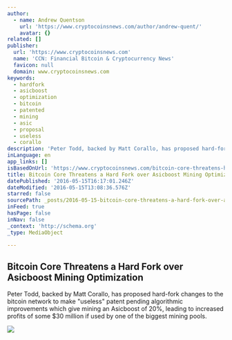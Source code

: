```yaml
---
author:
  - name: Andrew Quentson
    url: 'https://www.cryptocoinsnews.com/author/andrew-quent/'
    avatar: {}
related: []
publisher:
  url: 'https://www.cryptocoinsnews.com'
  name: 'CCN: Financial Bitcoin & Cryptocurrency News'
  favicon: null
  domain: www.cryptocoinsnews.com
keywords:
  - hardfork
  - asicboost
  - optimization
  - bitcoin
  - patented
  - mining
  - asic
  - proposal
  - useless
  - corallo
description: 'Peter Todd, backed by Matt Corallo, has proposed hard-fork changes to the bitcoin network to make "useless" patent pending algorithmic improvements which give mining an Asicboost of 20%, leading to increased profits of some $30 million if used by one of the biggest mining pools.'
inLanguage: en
app_links: []
isBasedOnUrl: 'https://www.cryptocoinsnews.com/bitcoin-core-threatens-hard-fork-asicboost-mining-optimization/'
title: Bitcoin Core Threatens a Hard Fork over Asicboost Mining Optimization
datePublished: '2016-05-15T16:17:01.246Z'
dateModified: '2016-05-15T13:08:36.576Z'
starred: false
sourcePath: _posts/2016-05-15-bitcoin-core-threatens-a-hard-fork-over-asicboost-mining-opt.md
inFeed: true
hasPage: false
inNav: false
_context: 'http://schema.org'
_type: MediaObject

---
```

<article style=""><h1>Bitcoin Core Threatens a Hard Fork over Asicboost Mining Optimization</h1><p>Peter Todd, backed by Matt Corallo, has proposed hard-fork changes to the bitcoin network to make "useless" patent pending algorithmic improvements which give mining an Asicboost of 20%, leading to increased profits of some $30 million if used by one of the biggest mining pools.</p><img src="https://www.cryptocoinsnews.com/wp-content/uploads/2015/07/Bitcoin-Block-Chain-Forked.jpg" /></article>